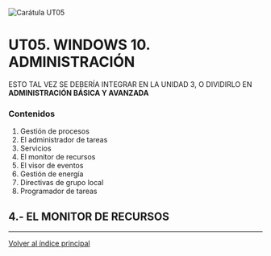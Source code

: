 ![Carátula UT05](imgs/caratula_ut05.png)

# UT05. WINDOWS 10. ADMINISTRACIÓN

ESTO TAL VEZ SE DEBERÍA INTEGRAR EN LA UNIDAD 3, O DIVIDIRLO EN **ADMINISTRACIÓN BÁSICA Y AVANZADA**

### Contenidos

1. Gestión de procesos
2. El administrador de tareas
3. Servicios
4. El monitor de recursos
5. El visor de eventos
6. Gestión de energía
7. Directivas de grupo local
8. Programador de tareas


## 4.- EL MONITOR DE RECURSOS


***
[Volver al índice principal](index_UT05.md)